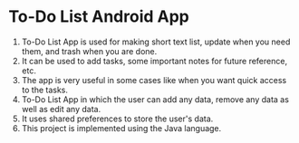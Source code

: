 # To-Do List Android App
1. To-Do List App is used for making short text list, update when you need them, and trash when you are done.
2. It can be used to add tasks, some important notes for future reference, etc. 
3. The app is very useful in some cases like when you want quick access to the tasks. 
4. To-Do List App in which the user can add any data, remove any data as well as edit any data.
5. It uses shared preferences to store the user's data.
6. This project is implemented using the Java language.

